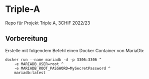 # Triple-A
Repo für Projekt Triple A, 3CHIF 2022/23

## Vorbereitung

Erstelle mit folgendem Befehl einen Docker Container von MariaDb:

```
docker run --name mariadb -d -p 3306:3306 ^
    -e MARIADB_USER=root ^
    -e MARIADB_ROOT_PASSWORD=MySecretPassword ^
    mariadb:latest
```

